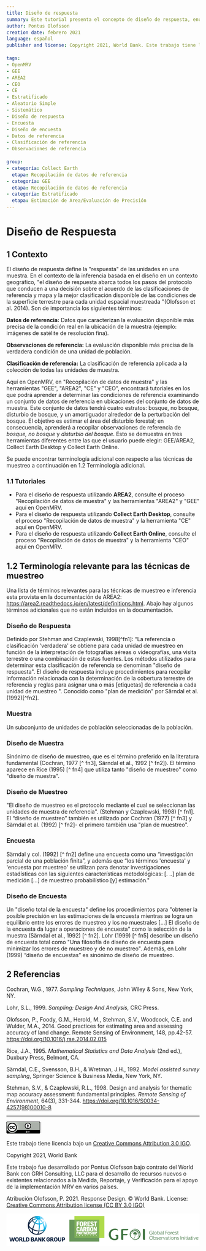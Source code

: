 ```yaml
---
title: Diseño de respuesta
summary: Este tutorial presenta el concepto de diseño de respuesta, enumera términos relevantes y destaca diferentes herramientas que se pueden utilizar para la recopilación de observaciones de referencia en el contexto de la estimación del área y la precisión del mapa. Se pueden encontrar más tutoriales aquí sobre OpenMRV en el proceso "Recolección de datos de muestra" y herramientas "GEE", "AREA2", "CE" y "CEO".
author: Pontus Olofsson
creation date: febrero 2021
language: español
publisher and license: Copyright 2021, World Bank. Este trabajo tiene licencia bajo un Creative Commons Attribution 3.0 IGO

tags:
- OpenMRV
- GEE
- AREA2
- CEO
- CE
- Estratificado
- Aleatorio Simple
- Sistemático
- Diseño de respuesta
- Encuesta
- Diseño de encuesta
- Datos de referencia
- Clasificación de referencia
- Observaciones de referencia

group:
- categoría: Collect Earth
  etapa: Recopilación de datos de referencia
- categoría: GEE
  etapa: Recopilación de datos de referencia
- categoría: Estratificado
  etapa: Estimación de Area/Evaluación de Precisión
---
```


# Diseño de Respuesta

## 1 Contexto

El diseño de respuesta define la "respuesta" de las unidades en una muestra. En el contexto de la inferencia basada en el diseño en un contexto geográfico, "el diseño de respuesta abarca todos los pasos del protocolo que conducen a una decisión sobre el acuerdo de las clasificaciones de referencia y mapa y la mejor clasificación disponible de las condiciones de la superficie terrestre para cada unidad espacial muestreada "(Olofsson et al. 2014). Son de importancia los siguientes términos:

**Datos de referencia:** Datos que caracterizan la evaluación disponible más precisa de la condición real en la ubicación de la muestra (ejemplo: imágenes de satélite de resolución fina).

**Observaciones de referencia:** La evaluación disponible más precisa de la verdadera condición de una unidad de población.

**Clasificación de referencia:** La clasificación de referencia aplicada a la colección de todas las unidades de muestra.

Aquí en OpenMRV, en "Recopilación de datos de muestra" y las herramientas "GEE", "AREA2", "CE" y "CEO", encontrará tutoriales en los que podrá aprender a determinar las condiciones de referencia examinando un conjunto de datos de referencia en ubicaciones del conjunto de datos de muestra. Este conjunto de datos tendrá cuatro estratos: bosque, no bosque, disturbio de bosque, y un amortiguador alrededor de la perturbación del bosque. El objetivo es estimar el área del disturbio forestal; en consecuencia, aprenderá a recopilar observaciones de referencia de *bosque, no bosque* y *disturbio del bosque*. Esto se demuestra en tres herramientas diferentes entre las que el usuario puede elegir: GEE/AREA2, Collect Earth Desktop y Collect Earth Online.

Se puede encontrar terminología adicional con respecto a las técnicas de muestreo a continuación en 1.2 Terminología adicional.

### 1.1 Tutoriales

- Para el diseño de respuesta utilizando **AREA2**, consulte el proceso "Recopilación de datos de muestra" y las herramientas "AREA2" y "GEE" aquí en OpenMRV.
- Para el diseño de respuesta utilizando **Collect Earth Desktop**, consulte el proceso "Recopilación de datos de muestra" y la herramienta "CE" aquí en OpenMRV.
- Para el diseño de respuesta utilizando **Collect Earth Online**, consulte el proceso "Recopilación de datos de muestra" y la herramienta "CEO" aquí en OpenMRV.

## 1.2 Terminología relevante para las técnicas de muestreo

Una lista de términos relevantes para las técnicas de muestreo e inferencia esta provista en la documentación de AREA2: https://area2.readthedocs.io/en/latest/definitions.html. Abajo hay algunos términos adicionales que no están incluidos en la documentación.

### Diseño de Respuesta

Definido por Stehman and Czaplewski, 1998[^fn1]: “La referencia o clasificación 'verdadera' se obtiene para cada unidad de muestreo en función de la interpretación de fotografías aéreas o videografías, una visita terrestre o una combinación de estas fuentes. Los métodos utilizados para determinar esta clasificación de referencia se denominan "diseño de respuesta". El diseño de respuesta incluye procedimientos para recopilar información relacionada con la determinación de la cobertura terrestre de referencia y reglas para asignar una o más [etiquetas] de referencia a cada unidad de muestreo ". Conocido como "plan de medición" por Särndal et al. (1992)[^fn2].

### Muestra

Un subconjunto de unidades de población seleccionadas de la población.

### Diseño de Muestra

Sinónimo de diseño de muestreo, que es el término preferido en la literatura fundamental (Cochran, 1977 [^ fn3], Särndal et al., 1992 [^ fn2]). El término aparece en Rice (1995) [^ fn4] que utiliza tanto "diseño de muestreo" como "diseño de muestra".

### Diseño de Muestreo

"El diseño de muestreo es el protocolo mediante el cual se seleccionan las unidades de muestra de referencia". (Stehman y Czaplewski, 1998) [^ fn1]. El “diseño de muestreo” también es utilizado por Cochran (1977) [^ fn3] y Särndal et al. (1992) [^ fn2]- el primero también usa "plan de muestreo".

### Encuesta

Särndal y col. (1992) [^ fn2] define una encuesta como una “investigación parcial de una población finita”, y además que “los términos 'encuesta' y 'encuesta por muestreo' se utilizan para denotar investigaciones estadísticas con las siguientes características metodológicas: [. ..] plan de medición [...] de muestreo probabilístico [y] estimación."

### Diseño de Encuesta

Un "diseño total de la encuesta" define los procedimientos para "obtener la posible precisión en las estimaciones de la encuesta mientras se logra un equilibrio entre los errores de muestreo y los no muestrales [...] El diseño de la encuesta da lugar a operaciones de encuesta" como la selección de la muestra (Särndal et al., 1992) [^ fn2]. Lohr (1999) [^ fn5] describe un diseño de encuesta total como "Una filosofía de diseño de encuesta para minimizar los errores de muestreo y de no muestreo". Además, en Lohr (1999) “diseño de encuestas” es sinónimo de diseño de muestreo.

## 2 Referencias

Cochran, W.G., 1977. *Sampling Techniques*, John Wiley & Sons, New York, NY.

Lohr, S.L., 1999. *Sampling: Design And Analysis,* CRC Press.

Olofsson, P., Foody, G.M., Herold, M., Stehman, S.V., Woodcock, C.E. and Wulder, M.A., 2014. Good practices for estimating area and assessing accuracy of land change. Remote Sensing of Environment, 148, pp.42-57. https://doi.org/10.1016/j.rse.2014.02.015

Rice, J.A., 1995. *Mathematical Statistics and Data Analysis* (2nd ed.), Duxbury Press, Belmont, CA.

Särndal, C.E., Svensson, B.H., & Wretman, J.H., 1992. *Model assisted survey sampling*, Springer Science & Business Media, New York, NY.

Stehman, S.V., & Czaplewski, R.L., 1998. Design and analysis for thematic map accuracy assessment: fundamental principles. *Remote Sensing of Environment*, 64(3), 331-344. https://doi.org/10.1016/S0034-4257(98)00010-8

-----

![](figures/cc.png)  

Este trabajo tiene licencia bajo un [Creative Commons Attribution 3.0 IGO](https://creativecommons.org/licenses/by/3.0/igo/).

Copyright 2021, World Bank

Este trabajo fue desarrollado por Pontus Olofsson bajo contrato del World Bank con GRH Consulting, LLC para el desarrollo de recursos nuevos o existentes relacionados a la Medida, Reportaje, y Verificación para el apoyo de la implementación MRV en varios países.

Atribución
Olofsson, P. 2021. Response Design. © World Bank. License: [Creative Commons Attribution license (CC BY 3.0 IGO)](http://creativecommons.org/licenses/by/3.0/igo/)

![](figures/wb_fcfc_gfoi.png)
